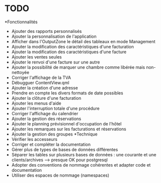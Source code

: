 TODO
=====
*Fonctionnalités
- Ajouter des rapports personnalisés
- Ajouter la personnalisation de l'application
- Afficher dans l'OutputZone le détail des tableaux en mode Management
- Ajouter la modification des caractéristiques d'une facturation
- Ajouter la modification des caractéristiques d'une facture
- Ajouter les ventes seules
- Ajouter le renvoi d'une facture sur une autre
- Ajouter la possibilité de marquer une chambre comme libérée mais non-nettoyée
- Corriger l'affichage de la TVA
- Débugguer ContentView.qml
- Ajouter la création d'une adresse
- Prendre en compte les divers formats de date possibles
- Ajouter la clôture d'une facturation
- Ajouter les menus d'aide
- Ajouter l'interruption totale d'une procédure
- Corriger l'affichage du calendrier
- Ajouter la gestion des réservations
- Ajouter le planning prévisionnel d'occupation de l'hôtel
- Ajouter les remarques sur les facturations et réservations
- Ajouter la gestion des groupes
*Technique
- Vérifier les accesseurs
- Corriger et compléter la documentation
- Gérer plus de types de bases de données différentes
- Séparer les tables sur plusieurs bases de données : une courante et une clients/archives --> presque OK pour postgresql
- Adopter des conventions de nommage cohérentes et adapter code et documentation
- Utiliser des espaces de nommage (namespaces)
